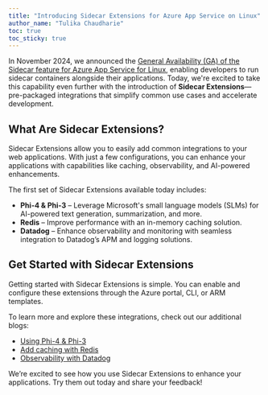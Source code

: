 ```yaml
---
title: "Introducing Sidecar Extensions for Azure App Service on Linux"
author_name: "Tulika Chaudharie"
toc: true
toc_sticky: true
---
```


In November 2024, we announced the [General Availability (GA) of the Sidecar feature for Azure App Service for Linux](https://techcommunity.microsoft.com/blog/appsonazureblog/announcing-the-general-availability-of-sidecar-extensibility-in-azure-app-servic/4267985), enabling developers to run sidecar containers alongside their applications. Today, we're excited to take this capability even further with the introduction of **Sidecar Extensions**—pre-packaged integrations that simplify common use cases and accelerate development.  

## What Are Sidecar Extensions?  

Sidecar Extensions allow you to easily add common integrations to your web applications. With just a few configurations, you can enhance your applications with capabilities like caching, observability, and AI-powered enhancements.  

The first set of Sidecar Extensions available today includes:  

- **Phi-4 & Phi-3** – Leverage Microsoft's small language models (SLMs) for AI-powered text generation, summarization, and more.  
- **Redis** – Improve performance with an in-memory caching solution.  
- **Datadog** – Enhance observability and monitoring with seamless integration to Datadog’s APM and logging solutions.  

## Get Started with Sidecar Extensions  

Getting started with Sidecar Extensions is simple. You can enable and configure these extensions through the Azure portal, CLI, or ARM templates.  

To learn more and explore these integrations, check out our additional blogs:  
- [Using Phi-4 & Phi-3](https://azure.github.io/AppService/2025/03/19/phi-sidecar-extension.html)
- [Add caching with Redis](https://azure.github.io/AppService/2025/03/19/redis-sidecar-extension.html)
- [Observability with Datadog](https://azure.github.io/AppService/2025/03/19/datadog-sidecar-extension.html)

We’re excited to see how you use Sidecar Extensions to enhance your applications. Try them out today and share your feedback!  
